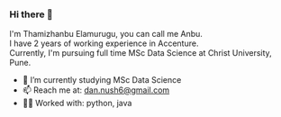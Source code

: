 ### Hi there 👋

I'm Thamizhanbu Elamurugu, you can call me Anbu.  
I have 2 years of working experience in Accenture.  
Currently, I'm pursuing full time MSc Data Science at Christ University, Pune.

<!--
**danush02/danush02** is a ✨ _special_ ✨ repository because its `README.md` (this file) appears on your GitHub profile.

Here are some ideas to get you started:-->

- 🌱 I’m currently studying MSc Data Science
- 📫 Reach me at: dan.nush6@gmail.com
- 🧑‍💻 Worked with: python, java
